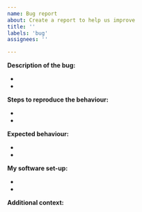 ```yaml
---
name: Bug report
about: Create a report to help us improve
title: ''
labels: 'bug'
assignees: ''

---
```


**Description of the bug:**
<!--A clear description of what the bug is.-->
- 
- 

**Steps to reproduce the behaviour:**
<!-- include screenshots if helpful -->
<!-- 1. Go to '...' -->
<!-- 2. Click on '....' -->
<!-- 3. Scroll down to '....' -->
<!-- 4. See error -->
-
-

**Expected behaviour:**
<!-- A clear description of what you expected to happen. -->
-
-

**My software set-up:**
<!-- E.g. Windows, MacOS -->
<!-- E.g. Python version 3.9 -->
-
-

**Additional context:**
<!-- Add any other context about the problem here.-->
